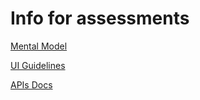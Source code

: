 # Info for assessments

[Mental Model](https://docs.google.com/presentation/d/1LalDY4xkXKDFWHFWAdn1wViJKF06yBBjM40qmg0oIQE/edit#slide=id.p)

[UI Guidelines](https://www.figma.com/file/mSriP3OklGjZhQFVoGlp99/React-Assessment?type=design&node-id=0-1&mode=design&t=EM40DXPAFih5NAk1-0)

[APIs Docs](https://jsd5-mock-backend.onrender.com/docs#/)
